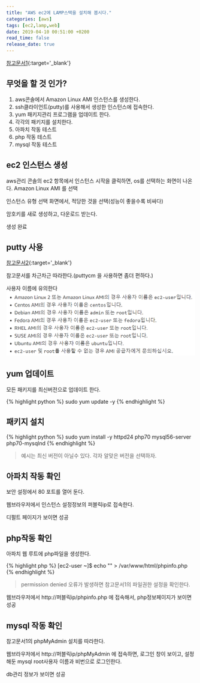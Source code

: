 ```yaml
---
title: "AWS ec2에 LAMP스택을 설치해 봅시다."
categories: [aws]
tags: [ec2,lamp,web]
date: 2019-04-10 00:51:00 +0200
read_time: false
release_date: true
---
```

[참고문서1](https://docs.aws.amazon.com/ko_kr/AWSEC2/latest/UserGuide/install-LAMP.html){:target='_blank'}

## 무엇을 할 것 인가?
1. aws콘솔에서 Amazon Linux AMI 인스턴스를 생성한다.
2. ssh클라이언트(putty)를 사용해서 생성한 인스턴스에 접속한다.
3. yum 패키지관리 프로그램을 업데이트 한다.
4. 각각의 패키지를 설치한다.
5. 아파치 작동 테스트
6. php 작동 테스트
7. mysql 작동 테스트

## ec2 인스턴스 생성
aws관리 콘솔의 ec2 항목에서 인스턴스 시작을 클릭하면, os를 선택하는 화면이 나온다. Amazon Linux AMI 를 선택

인스턴스 유형 선택 화면에서, 적당한 것을 선택(성능이 좋을수록 비싸다)

암호키를 새로 생성하고, 다운로드 받는다.

생성 완료

## putty 사용
[참고문서2](https://docs.aws.amazon.com/ko_kr/AWSEC2/latest/UserGuide/putty.html){:target='_blank'}

참고문서를 차근차근 따라한다.(puttycm 을 사용하면 좀더 편하다.)

사용자 이름에 유의한다
![사용자이름](/assets/images/aws-ec2-username.PNG)

## yum 업데이트
모든 패키지를 최신버전으로 업데이트 한다.

{% highlight python %}
sudo yum update -y
{% endhighlight %}

## 패키지 설치
{% highlight python %}
sudo yum install -y httpd24 php70 mysql56-server php70-mysqlnd
{% endhighlight %}

>예시는 최신 버전이 아닐수 있다. 각자 알맞은  버전을 선택하자.    

## 아파치 작동 확인
보안 설정에서 80 포트를 열어 둔다.

웹브라우저에서 인스턴스 설정정보의 퍼블릭ip로 접속한다.

디펄트 페이지가 보이면 성공

## php작동 확인
아파치 웹 루트에 php파일을 생성한다.

{% highlight php %}
[ec2-user ~]$ echo "<?php phpinfo(); ?>" > /var/www/html/phpinfo.php
{% endhighlight %}

>permission denied 오류가 발생하면 참고문서1의 파일권한 설정을 확인한다.

웹브라우저에서 http://퍼블릭ip/phpinfo.php 에 접속해서, php정보페이지가 보이면 성공

## mysql 작동 확인
참고문서1의 phpMyAdmin 설치를 따라한다.

웹브라우저에서 http://퍼블릭ip/phpMyAdmin 에 접속하면, 로그인 창이 보이고, 설정해둔 mysql root사용자 이름과 비번으로 로그인한다.

db관리 정보가 보이면 성공
